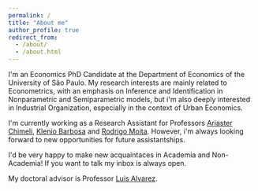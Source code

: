 ```yaml
---
permalink: /
title: "About me"
author_profile: true
redirect_from: 
  - /about/
  - /about.html
---
```


I'm an Economics PhD Candidate at the Department of Economics of the University of São Paulo. My research interests are mainly related to Econometrics, with an emphasis on Inference and Identification in Nonparametric and Semiparametric models, but i'm also deeply interested in Industrial Organization, especially in the context of Urban Economics. 

I'm currently working as a Research Assistant for Professors [Ariaster Chimeli](https://ariasterchimeli.wordpress.com), [Klenio Barbosa](https://kleniobarbosa.wordpress.com) and [Rodrigo Moita](https://sites.google.com/site/rodmoita). However, i'm always looking forward to new opportunities for future assistantships.

I'd be very happy to make new acquaintaces in Academia and Non-Academia! If you want to talk my inbox is always open.

My doctoral advisor is Professor [Luis Alvarez](https://luisfantozzialvarez.github.io).
